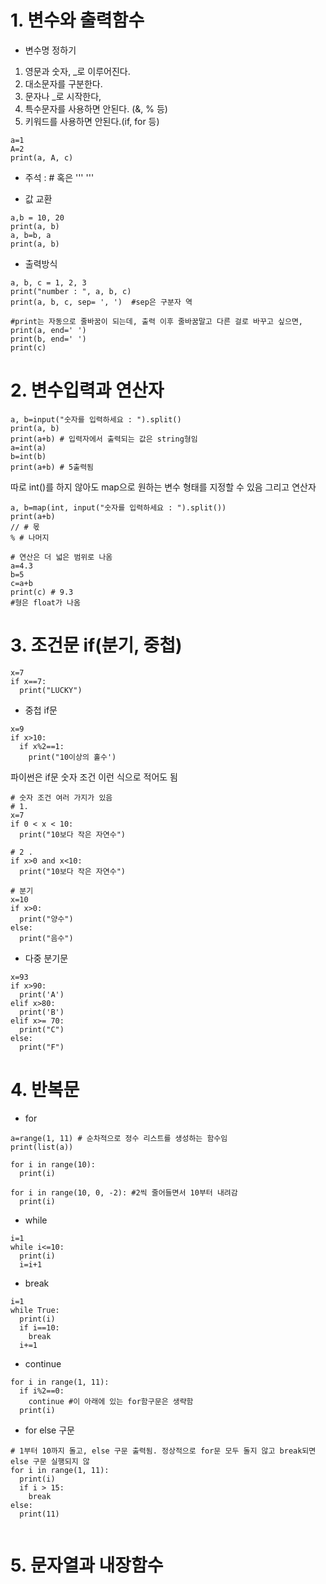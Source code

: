 # 1. 변수와 출력함수

- 변수명 정하기
1) 영문과 숫자, _로 이루어진다.
2) 대소문자를 구분한다.
3) 문자나 _로 시작한다,
4) 특수문자를 사용하면 안된다. (&, % 등)
5) 키워드를 사용하면 안된다.(if, for 등)

<pre>
<code>a=1
A=2
print(a, A, c)
</pre></code>

- 주석 : # 혹은 ''' '''

- 값 교환
<pre>
<code>a,b = 10, 20
print(a, b)
a, b=b, a
print(a, b)
</pre></code>

- 출력방식
<pre><code>a, b, c = 1, 2, 3
print("number : ", a, b, c)
print(a, b, c, sep= ', ')  #sep은 구분자 역

#print는 자동으로 줄바꿈이 되는데, 출력 이후 줄바꿈말고 다른 걸로 바꾸고 싶으면,
print(a, end=' ')
print(b, end=' ')
print(c)
</pre></code>

# 2. 변수입력과 연산자

<pre><code>a, b=input("숫자를 입력하세요 : ").split() 
print(a, b)
print(a+b) # 입력자에서 출력되는 값은 string형임
a=int(a)
b=int(b)
print(a+b) # 5출력됨
</pre></code>

따로 int()를 하지 않아도 map으로 원하는 변수 형태를 지정할 수 있음
그리고 연산자
<pre><code>a, b=map(int, input("숫자를 입력하세요 : ").split())
print(a+b)
// # 몫
% # 나머지
</pre></code>

<pre><code># 연산은 더 넓은 범위로 나옴
a=4.3
b=5
c=a+b
print(c) # 9.3
#형은 float가 나옴
</pre></code>

# 3. 조건문 if(분기, 중첩)
<pre><code>x=7
if x==7:
  print("LUCKY")
</pre></code>

- 중첩 if문
<pre><code>x=9
if x>10:
  if x%2==1: 
    print("10이상의 홀수')
</pre></code>    

파이썬은 if문 숫자 조건 이런 식으로 적어도 됨
<pre><code># 숫자 조건 여러 가지가 있음
# 1.
x=7
if 0 < x < 10:
  print("10보다 작은 자연수")
  
# 2 .
if x>0 and x<10:
  print("10보다 작은 자연수")
</pre></code>
  
<pre><code># 분기
x=10
if x>0:
  print("양수")
else:
  print("음수")
</pre></code>

- 다중 분기문
<pre><code>x=93
if x>90:
  print('A')
elif x>80:
  print('B')
elif x>= 70:
  print("C")
else:
  print("F")
</pre></code>

# 4. 반복문
- for
<pre><code>a=range(1, 11) # 순차적으로 정수 리스트를 생성하는 함수임
print(list(a))
</pre></code>

<pre><code>for i in range(10):
  print(i)

for i in range(10, 0, -2): #2씩 줄어들면서 10부터 내려감
  print(i)
</pre></code>

- while
<pre><code>i=1
while i<=10:
  print(i)
  i=i+1
</pre></code>

- break
<pre><code>i=1
while True:
  print(i)
  if i==10:
    break
  i+=1
</pre></code>

- continue
<pre><code>for i in range(1, 11):
  if i%2==0:
    continue #이 아래에 있는 for함구문은 생략함
  print(i)
</pre></code>

- for else 구문
<pre><code># 1부터 10까지 돌고, else 구문 출력됨. 정상적으로 for문 모두 돌지 않고 break되면 else 구문 실행되지 않
for i in range(1, 11):
  print(i)
  if i > 15:
    break
else:
  print(11)

</pre></code>

# 5. 문자열과 내장함수
<pre><code>
</pre></code>
